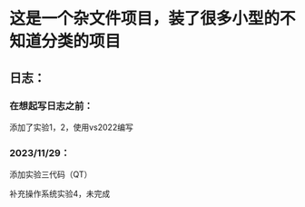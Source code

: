 # 这是一个杂文件项目，装了很多小型的不知道分类的项目

## 日志：

### 在想起写日志之前：

添加了实验1，2，使用vs2022编写

### 2023/11/29：

添加实验三代码（QT）

补充操作系统实验4，未完成



